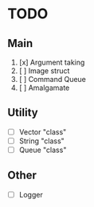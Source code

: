 # TODO
## Main
1. [x] Argument taking
2. [ ] Image struct
3. [ ] Command Queue
4. [ ] Amalgamate

## Utility
- [ ] Vector "class"
- [ ] String "class"
- [ ] Queue "class"

## Other
- [ ] Logger

